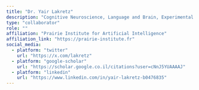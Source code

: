 ```yaml
---
title: "Dr. Yair Lakretz"
description: "Cognitive Neuroscience, Language and Brain, Experimental Psychology"
type: "collaborator"
role: ""
affiliation: "Prairie Institute for Artificial Intelligence"
affiliation_link: "https://prairie-institute.fr"
social_media:
  - platform: "twitter"
    url: "https://x.com/lakretz"
  - platform: "google-scholar"
    url: "https://scholar.google.co.il/citations?user=cNnJ5YUAAAAJ"
  - platform: "linkedin"
    url: "https://www.linkedin.com/in/yair-lakretz-b0476835"
---
```

